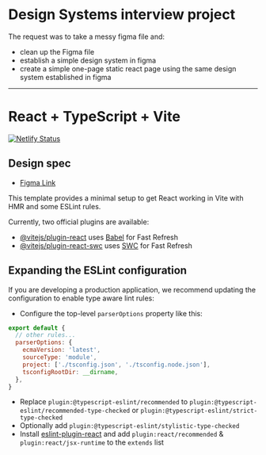 # Design Systems interview project

The request was to take a messy figma file and:
- clean up the Figma file
- establish a simple design system in figma
- create a simple one-page static react page using the same design system established in figma

---

# React + TypeScript + Vite

[![Netlify Status](https://api.netlify.com/api/v1/badges/2fcbf1a3-1387-42dd-baea-d18819d8ae47/deploy-status)](https://app.netlify.com/sites/aquamarine-flan-f28265/deploys)

## Design spec
- [Figma Link](https://www.figma.com/file/ODC2jOSyE1QahawF2FQ4LX/Sure-Takehome?type=design&node-id=0%3A1&mode=design&t=kwzQas9ONjgKLyqA-1)

This template provides a minimal setup to get React working in Vite with HMR and some ESLint rules.

Currently, two official plugins are available:

- [@vitejs/plugin-react](https://github.com/vitejs/vite-plugin-react/blob/main/packages/plugin-react/README.md) uses [Babel](https://babeljs.io/) for Fast Refresh
- [@vitejs/plugin-react-swc](https://github.com/vitejs/vite-plugin-react-swc) uses [SWC](https://swc.rs/) for Fast Refresh

## Expanding the ESLint configuration

If you are developing a production application, we recommend updating the configuration to enable type aware lint rules:

- Configure the top-level `parserOptions` property like this:

```js
export default {
  // other rules...
  parserOptions: {
    ecmaVersion: 'latest',
    sourceType: 'module',
    project: ['./tsconfig.json', './tsconfig.node.json'],
    tsconfigRootDir: __dirname,
  },
}
```

- Replace `plugin:@typescript-eslint/recommended` to `plugin:@typescript-eslint/recommended-type-checked` or `plugin:@typescript-eslint/strict-type-checked`
- Optionally add `plugin:@typescript-eslint/stylistic-type-checked`
- Install [eslint-plugin-react](https://github.com/jsx-eslint/eslint-plugin-react) and add `plugin:react/recommended` & `plugin:react/jsx-runtime` to the `extends` list
